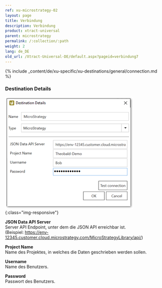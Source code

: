 ```yaml
---
ref: xu-microstrategy-02
layout: page
title: Verbindung
description: Verbindung
product: xtract-universal
parent: microstrategy
permalink: /:collection/:path
weight: 2
lang: de_DE
old_url: /Xtract-Universal-DE/default.aspx?pageid=verbindung7
---
```

{% include _content/de/xu-specific/xu-destinations/general/connection.md %}	

### Destination Details
![mstr-destination-details](/img/content/mstr-destination-details.png){:class="img-responsive"} 

**JSON Data API Server**<br>
Server API Endpoint, unter dem die JSON API erreichbar ist.<br>
(Beispiel: https://env-12345.customer.cloud.microstrategy.com/MicroStrategyLibrary/api/)

**Project Name**<br> 
Name des Projektes, in welches die Daten geschrieben werden sollen.

**Username**<br> 
Name des Benutzers.

**Password**<br> 
Passwort des Benutzers.

